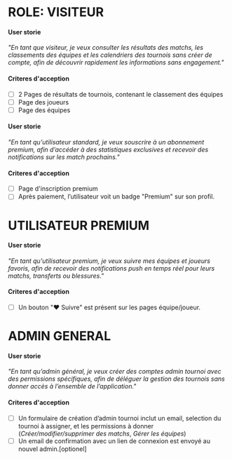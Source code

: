 ROLE: VISITEUR
===
#### User storie
_"En tant que visiteur, je veux consulter les résultats des matchs, les classements des équipes et les calendriers des tournois sans créer de compte, afin de découvrir rapidement les informations sans engagement."_
#### Criteres d'acception
- [ ] 2 Pages de résultats de tournois, contenant le classement des équipes
- [ ] Page des joueurs
- [ ] Page des équipes

#### User storie
_"En tant qu'utilisateur standard, je veux souscrire à un abonnement premium, afin d’accéder à des statistiques exclusives et recevoir des notifications sur les match prochains."_
#### Criteres d'acception
- [ ] Page d'inscription premium
- [ ] Après paiement, l’utilisateur voit un badge "Premium" sur son profil.

UTILISATEUR PREMIUM
===
#### User storie
_"En tant qu'utilisateur premium, je veux suivre mes équipes et joueurs favoris, afin de recevoir des notifications push en temps réel pour leurs matchs, transferts ou blessures."_
#### Criteres d'acception
- [ ] Un bouton "♥ Suivre" est présent sur les pages équipe/joueur.

ADMIN GENERAL
===
#### User storie
_"En tant qu’admin général, je veux créer des comptes admin tournoi avec des permissions spécifiques, afin de déléguer la gestion des tournois sans donner accès à l’ensemble de l’application."_
#### Criteres d'acception

- [ ] Un formulaire de création d’admin tournoi inclut un email, selection du tournoi à assigner, et les permissions à donner (_Créer/modifier/supprimer des matchs_, _Gérer les équipes_) 
- [ ] Un email de confirmation avec un lien de connexion est envoyé au nouvel admin.[optionel]
